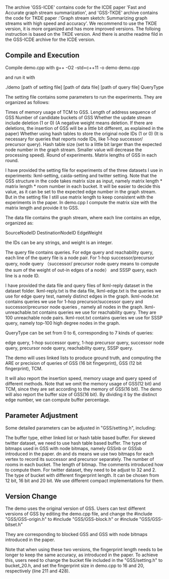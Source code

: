 
The archive 'GSS-ICDE' contains code for the ICDE paper 'Fast and Accurate graph stream summarization', and 'GSS-TKDE' archive contains the code for TKDE paper :'Graph stream sketch: Summarizing graph streams with high speed and accuracy'. 
We recommend to use the TKDE version, it is more organized and has more improved versions. The folloing instruction is based on the TKDE version. And there is anothe readme fild in the GSS-ICDE archive for the ICDE version.
## Compile and Execution

Compile demo.cpp with
g++ -O2 -std=c++11 -o demo demo.cpp

and run it with

./demo [path of setting file] [path of data file] [path of query file] QueryType

The setting file contains some parameters to run the experiments. They are organized as follows:

Times of memory usage of TCM to GSS.
Length of address sequence of GSS
Number of candidate buckets of GSS
Whether the update stream include deletion (1 or 0) (A negative weight means deletion. If there are deletions, the insertion of GSS will be a little bit different, as explained in the paper)
Whether using hash tables to store the original node IDs (1 or 0) (It is necessary for queries that reports node IDs, like 1-hop successor/ precursor query).
Hash table size (set to a little bit larger than the expected node number in the graph stream. Smaller value will decrease the processing speed).
Round of experiments.
Matrix lengths of GSS in each round.

I have provided the setting file for experiments of the three datasets I use in experiments: lkml-setting, caida-setting and twitter setting.
Note that the GSS structure in the code takes matrix size as input, namely matrix length * matrix length * room number in each bucket. It will be easier to decide this value, as it can be set to the expected edge number in the graph stream. But in the setting file I still use matrix length to keep consistent with the experiments in the paper. In demo.cpp I compute the matrix size with the matrix length and provide it to GSS.

The data file contains the graph stream, where each line contains an edge, organized as:

SourceNodeID DestinationNodeID EdgeWeight  

the IDs can be any strings, and weight is an integer.

The query file contains queries. For edge query and reachability query, each line of the query file is a node pair. For 1-hop successor/precursor query, node query （successor/ precursor node query means to compute the sum of the weight of out-in edges of a node） and SSSP query, each line is a node ID.

I have provided the data file and query files of lkml-reply dataset in the dataset folder. lkml-reply.txt is the data file, lkml-edge.txt is the queries we use for edge query test, namely distinct edges in the graph. lkml-node.txt contains queries we use for 1-hop precursor/successor query and successor/precursor node queries , namely all nodes in the graph. lkml-unreachable.txt contains queries we use for reachability query. They are 100 unreachable node pairs. lkml-root.txt contains queries we use for SSSP query, namely top-100 high degree nodes in the graph.

QueryType can be set from 0 to 6, corresponding to 7 kinds of queries:

edge query, 1-hop successor query, 1-hop precursor query, successor node query, precursor node query,  reachability query, SSSP query.

The demo will uses linked lists to produce ground truth, and computing the ARE or precision of queries of GSS (16 bit fingerprint), GSS (12 bit fingerprint), TCM.

It will also report the insertion speed, memory usage and query speed of different methods. Note that we omit the memory usage of GSS(12 bit) and TCM, since they are set according to the memory of GSS(16 bit). The demo will also report the buffer size of GSS(16 bit). By dividing it by the distinct edge number, we can compute buffer percentage.


## Parameter Adjustment

Some detailed parameters can be adjusted in "GSS/setting.h", including:

The buffer type, either linked list or hash table based buffer. For skewed twitter dataset, we need to use hash table based buffer.
The type of bitmaps used in GSS with node bitmaps, namely GSSnb or GSSsb introduced in the paper. dn and ds means we use two bitmaps for each vertex to record its successor and precursor separately. 
The number of rooms in each bucket.
The length of bitmap. The comments introduced how to compute them. For twitter dataset, they need to be adjust to 32 and 2. 
The type of bucket with different fingerprint length. It can be chosen from 12 bit, 16 bit and 20 bit. We use different compact implementations for them.



## Version Change

The demo uses the original version of GSS. Users can test different versions of GSS by editing the demo.cpp file, and change the 
#include "GSS/GSS-origin.h" 
to 
#include "GSS/GSS-block.h"
or
#include "GSS/GSS-bitset.h" 

They are corresponding to blocked GSS and GSS with node bitmaps introduced in the paper.

Note that when using these two versions, the fingerprint length needs to be longer to keep the same accuracy, as introduced in the paper. To achieve this, users need to change the bucket file included in the "GSS/setting.h" to bucket_20.h, and set the fingerprint size in demo.cpp to 16 and 20, respectively (line 211 and 428).
  
 




 


